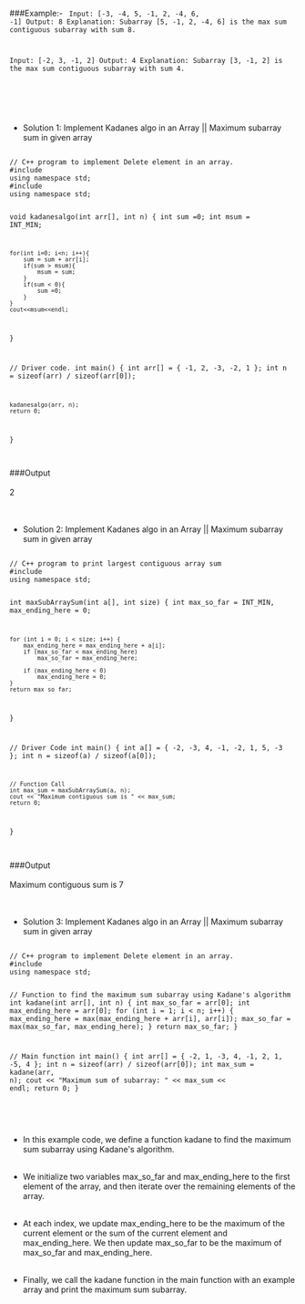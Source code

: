 ###Example:-
<Code language="cpp">
Input: [-3, -4, 5, -1, 2, -4, 6, -1]
Output: 8
Explanation: Subarray [5, -1, 2, -4, 6] is the max sum contiguous subarray with sum 8.

Input: [-2, 3, -1, 2]
Output: 4
Explanation: Subarray [3, -1, 2] is the max sum contiguous subarray with sum 4.

</Code> <br/><br/>

* Solution 1: Implement Kadanes algo in an Array || Maximum subarray sum in given array<br/>

<Code language="cpp">
// C++ program to implement Delete element in an array.
#include <bits/stdc++.h>
using namespace std;
#include <bits/stdc++.h>
using namespace std;

void kadanesalgo(int arr[], int n)
{
	int sum =0;
    int msum = INT_MIN;

    for(int i=0; i<n; i++){
        sum = sum + arr[i];
        if(sum > msum){
            msum = sum;
        }
        if(sum < 0){
            sum =0;
        }
    }
    cout<<msum<<endl;
}

// Driver code.
int main()
{
	int arr[] = { -1, 2, -3, -2, 1 };
	int n = sizeof(arr) / sizeof(arr[0]);

	kadanesalgo(arr, n);
	return 0;
}

</Code>

<br/>
###Output<br/><br/>
2<br/><br/><br/>


* Solution 2: Implement Kadanes algo in an Array || Maximum subarray sum in given array<br/>

<Code language="cpp">
// C++ program to print largest contiguous array sum
#include <bits/stdc++.h>
using namespace std;

int maxSubArraySum(int a[], int size)
{
	int max_so_far = INT_MIN, max_ending_here = 0;

	for (int i = 0; i < size; i++) {
		max_ending_here = max_ending_here + a[i];
		if (max_so_far < max_ending_here)
			max_so_far = max_ending_here;

		if (max_ending_here < 0)
			max_ending_here = 0;
	}
	return max_so_far;
}

// Driver Code
int main()
{
	int a[] = { -2, -3, 4, -1, -2, 1, 5, -3 };
	int n = sizeof(a) / sizeof(a[0]);

	// Function Call
	int max_sum = maxSubArraySum(a, n);
	cout << "Maximum contiguous sum is " << max_sum;
	return 0;
}

</Code>
<br/>
###Output<br/><br/>
Maximum contiguous sum is 7<br/><br/><br/>


* Solution 3: Implement Kadanes algo in an Array || Maximum subarray sum in given array<br/>

<Code language="cpp">
// C++ program to implement Delete element in an array.
#include <bits/stdc++.h>
using namespace std;

// Function to find the maximum sum subarray using Kadane's algorithm
int kadane(int arr[], int n) {
    int max_so_far = arr[0];
    int max_ending_here = arr[0];
    for (int i = 1; i < n; i++) {
        max_ending_here = max(max_ending_here + arr[i], arr[i]);
        max_so_far = max(max_so_far, max_ending_here);
    }
    return max_so_far;
}

// Main function
int main() {
    int arr[] = { -2, 1, -3, 4, -1, 2, 1, -5, 4 };
    int n = sizeof(arr) / sizeof(arr[0]);
    int max_sum = kadane(arr, n);
    cout << "Maximum sum of subarray: " << max_sum << endl;
    return 0;
}

</Code>
<br/><br/>

* In this example code, we define a function kadane to find the maximum sum subarray using Kadane's algorithm. <br/><br/>

* We initialize two variables max_so_far and max_ending_here to the first element of the array, and then iterate over the remaining elements of the array.<br/><br/>

 * At each index, we update max_ending_here to be the maximum of the current element or the sum of the current element and max_ending_here. We then update max_so_far to be the maximum of max_so_far and max_ending_here. <br/><br/>
 
 * Finally, we call the kadane function in the main function with an example array and print the maximum sum subarray.

